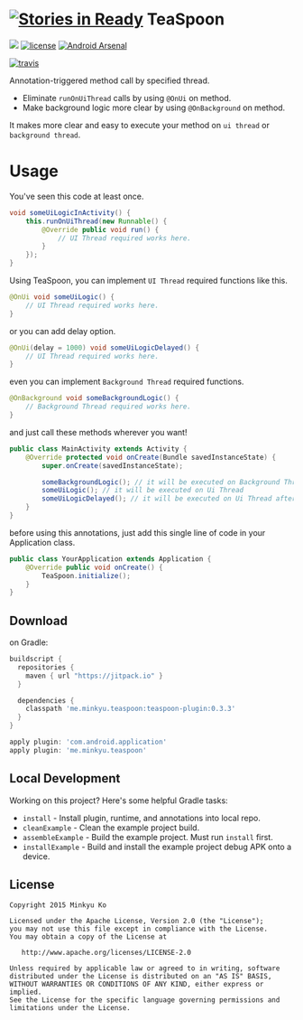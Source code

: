 [![Stories in Ready](https://badge.waffle.io/KoMinkyu/teaspoon.png?label=ready&title=Ready)](https://waffle.io/KoMinkyu/teaspoon)
TeaSpoon
========

[![](https://jitpack.io/v/me.minkyu/teaspoon.svg)](https://jitpack.io/#me.minkyu/teaspoon)
[![license](https://img.shields.io/hexpm/l/plug.svg)](LICENSE)
[![Android Arsenal](https://img.shields.io/badge/Android%20Arsenal-TeaSpoon-blue.svg?style=flat)](http://android-arsenal.com/details/1/2997)

[![travis](https://api.travis-ci.org/KoMinkyu/teaspoon.svg)](https://travis-ci.org/KoMinkyu/teaspoon)

Annotation-triggered method call by specified thread.
* Eliminate `runOnUiThread` calls by using `@OnUi` on method.
* Make background logic more clear by using `@OnBackground` on method.

It makes more clear and easy to execute your method on `ui thread` or `background thread`.

Usage
=====
You've seen this code at least once.

``` java
void someUiLogicInActivity() {
	this.runOnUiThread(new Runnable() {
		@Override public void run() {
			// UI Thread required works here.
		}
	});
}
```

Using TeaSpoon, you can implement `UI Thread` required functions like this.

```java
@OnUi void someUiLogic() {
	// UI Thread required works here.
}
```

or you can add delay option.

``` java
@OnUi(delay = 1000) void someUiLogicDelayed() {
	// UI Thread required works here.
}
```

even you can implement `Background Thread` required functions.

``` java
@OnBackground void someBackgroundLogic() {
	// Background Thread required works here.
}
```

and just call these methods wherever you want!

``` java
public class MainActivity extends Activity {
	@Override protected void onCreate(Bundle savedInstanceState) {
		super.onCreate(savedInstanceState);

		someBackgroundLogic(); // it will be executed on Background Thread
		someUiLogic(); // it will be executed on Ui Thread
		someUiLogicDelayed(); // it will be executed on Ui Thread after specified delay
	}
}
```

before using this annotations, just add this single line of code in your Application class.

``` java
public class YourApplication extends Application {
	@Override public void onCreate() {
		TeaSpoon.initialize();
	}
}
```

Download
--------

on Gradle:
```groovy
buildscript {
  repositories {
    maven { url "https://jitpack.io" }
  }

  dependencies {
    classpath 'me.minkyu.teaspoon:teaspoon-plugin:0.3.3'
  }
}

apply plugin: 'com.android.application'
apply plugin: 'me.minkyu.teaspoon'
```

Local Development
-----------------

Working on this project? Here's some helpful Gradle tasks:

 * `install` - Install plugin, runtime, and annotations into local repo.
 * `cleanExample` - Clean the example project build.
 * `assembleExample` - Build the example project. Must run `install` first.
 * `installExample` - Build and install the example project debug APK onto a device.

License
-------

    Copyright 2015 Minkyu Ko

    Licensed under the Apache License, Version 2.0 (the "License");
    you may not use this file except in compliance with the License.
    You may obtain a copy of the License at

       http://www.apache.org/licenses/LICENSE-2.0

    Unless required by applicable law or agreed to in writing, software
    distributed under the License is distributed on an "AS IS" BASIS,
    WITHOUT WARRANTIES OR CONDITIONS OF ANY KIND, either express or implied.
    See the License for the specific language governing permissions and
    limitations under the License.
